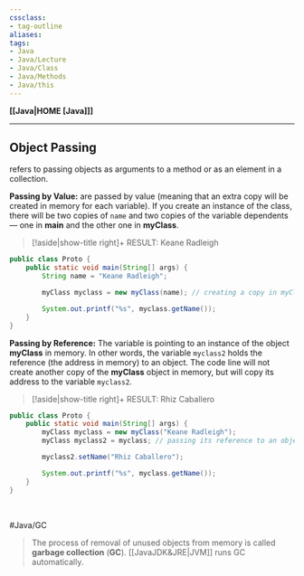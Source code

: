 ```yaml
---
cssclass:
- tag-outline
aliases:
tags:
- Java
- Java/Lecture
- Java/Class
- Java/Methods
- Java/this
---
```

**[[Java|HOME [Java]]]**

---
## Object Passing
refers to passing objects as arguments to a method or as an element in a collection.

**Passing by Value:**
are passed by value (meaning that an extra copy will be created in memory for each variable). If you create an instance of the class, there will be two copies of `name` and two copies of the variable dependents — one in **main** and the other one in **myClass**.

>[!aside|show-title right]+ RESULT:
> Keane Radleigh

```java
public class Proto {
    public static void main(String[] args) {
        String name = "Keane Radleigh";

        myClass myclass = new myClass(name); // creating a copy in myClass

        System.out.printf("%s", myclass.getName());
    }
}
```

**Passing by Reference:**
The variable is pointing to an instance of the object **myClass** in memory. In other words, the variable `myclass2` holds the reference (the address in memory) to an object. The code line will not create another copy of the **myClass** object in memory, but will copy its address to the variable `myclass2`.

>[!aside|show-title right]+ RESULT:
> Rhiz Caballero

```java
public class Proto {
    public static void main(String[] args) {
        myClass myclass = new myClass("Keane Radleigh");
        myClass myclass2 = myclass; // passing its reference to an object

		myclass2.setName("Rhiz Caballero");

        System.out.printf("%s", myclass.getName());
    }
}
```

<br>

#Java/GC
> The process of removal of unused objects from memory is called **garbage collection** (**GC**). [[JavaJDK&JRE|JVM]] runs GC automatically.